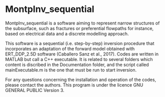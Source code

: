 # MontpInv_sequential

MontpInv_sequential is a software aiming to represent narrow structures of the subsurface, such as fractures or preferential flowpaths for instance, based on electrical data and a discrete modelling approach.

This software is a sequential (i.e. step-by-step) inversion procedure that incorporates an adaptation of the forward model obtained with ERT_DDP_2.5D software (Caballero Sanz et al., 2017). Codes are written in MATLAB but call a C++ executable.
It is related to several folders which content is discribed in the Documentation folder, and the script called mainExecutable.m is the one that must be run to start inversion.

For any questions concerning the installation and operation of the codes, please contact the authors. This program is under the licence GNU GENERAL PUBLIC Version 3.

